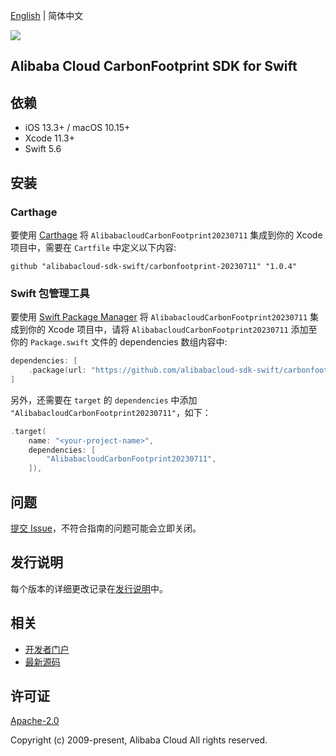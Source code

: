 [English](README.md) | 简体中文

![](https://aliyunsdk-pages.alicdn.com/icons/AlibabaCloud.svg)

## Alibaba Cloud CarbonFootprint SDK for Swift

## 依赖

- iOS 13.3+ / macOS 10.15+
- Xcode 11.3+
- Swift 5.6

## 安装

### Carthage

要使用 [Carthage](https://github.com/Carthage/Carthage) 将 `AlibabacloudCarbonFootprint20230711` 集成到你的 Xcode 项目中，需要在 `Cartfile` 中定义以下内容:

```ogdl
github "alibabacloud-sdk-swift/carbonfootprint-20230711" "1.0.4"
```

### Swift 包管理工具

要使用 [Swift Package Manager](https://swift.org/package-manager/) 将 `AlibabacloudCarbonFootprint20230711` 集成到你的 Xcode 项目中，请将 `AlibabacloudCarbonFootprint20230711` 添加至你的 `Package.swift` 文件的 dependencies 数组内容中:

```swift
dependencies: [
    .package(url: "https://github.com/alibabacloud-sdk-swift/carbonfootprint-20230711.git", from: "1.0.4")
]
```

另外，还需要在 `target` 的 `dependencies` 中添加 `"AlibabacloudCarbonFootprint20230711"`，如下：

```swift
.target(
    name: "<your-project-name>",
    dependencies: [
        "AlibabacloudCarbonFootprint20230711",
    ]),
```

## 问题

[提交 Issue](https://github.com/alibabacloud-sdk-swift/carbonfootprint-20230711/issues/new)，不符合指南的问题可能会立即关闭。

## 发行说明

每个版本的详细更改记录在[发行说明](./ChangeLog.txt)中。

## 相关

* [开发者门户](https://next.api.aliyun.com/home)
* [最新源码](https://github.com/alibabacloud-sdk-swift/carbonfootprint-20230711)

## 许可证

[Apache-2.0](http://www.apache.org/licenses/LICENSE-2.0)

Copyright (c) 2009-present, Alibaba Cloud All rights reserved.
